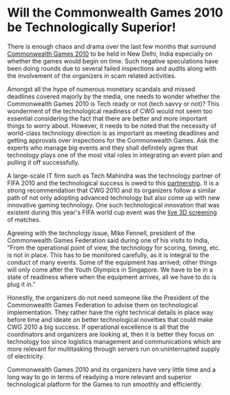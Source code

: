 # Will the Commonwealth Games 2010 be Technologically Superior!

There is enough chaos and drama over the last few months that surround <a href="http://www.cwgdelhi2010.org/">Commonwealth Games 2010</a> to be held in New Delhi, India especially on whether the games would begin on time. Such negative speculations have been doing rounds due to several failed inspections and audits along with the involvement of the organizers in scam related activities. 

Amongst all the hype of numerous monetary scandals and missed deadlines covered majorly by the media, one needs to wonder whether the Commonwealth Games 2010 is Tech ready or not (tech savvy or not)? This wonderment of the technological readiness of CWG would not seem too essential considering the fact that there are better and more important things to worry about. However, it needs to be noted that the necessity of world-class technology direction is as important as meeting deadlines and getting approvals over inspections for the Commonwealth Games. Ask the experts who manage big events and they shall definitely agree that technology plays one of the most vital roles in integrating an event plan and pulling it off successfully. 

A large-scale IT firm such as Tech Mahindra was the technology partner of FIFA 2010 and the technological success is owed to this <a href="http://techgenie.com/latest/mahindra-satyam-indian-company-in-league-of-fifa-sponsors/">partnership</a>. It is a strong recommendation that CWG 2010 and its organizers follow a similar path of not only adopting advanced technology but also come up with new innovative gaming technology. One such technological innovation that was existent during this year's FIFA world cup event was the <a href="http://www.businessofcinema.com/news.php?newsid=16498">live 3D screening</a> of matches.

Agreeing with the technology issue, Mike Fennell, president of the Commonwealth Games Federation said during one of his visits to India, "From the operational point of view, the technology for scoring, timing, etc. is not in place. This has to be monitored carefully, as it is integral to the conduct of many events. Some of the equipment has arrived; other things will only come after the Youth Olympics in Singapore. We have to be in a state of readiness where when the equipment arrives, all we have to do is plug it in."

Honestly, the organizers do not need someone like the President of the Commonwealth Games Federation to advise them on technological implementation. They rather have the right technical details in place way before time and ideate on better technological novelties that could make CWG 2010 a big success. If operational excellence is all that the coordinators and organizers are looking at, then it is better they focus on technology too since logistics management and communications which are more relevant for multitasking through servers run on uninterrupted supply of electricity.

Commonwealth Games 2010 and its organizers have very little time and a long way to go in terms of readying a more relevant and superior technological platform for the Games to run smoothly and efficiently.
